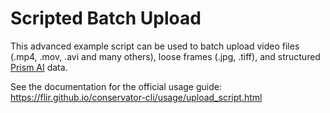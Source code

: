 # Scripted Batch Upload

This advanced example script can be used to batch upload video files (.mp4, .mov, .avi and many others), 
loose frames (.jpg, .tiff), and structured [Prism AI](https://www.flir.com/products/prism-ai) data.

See the documentation for the official usage guide: https://flir.github.io/conservator-cli/usage/upload_script.html
